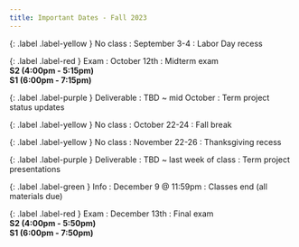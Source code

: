 ```yaml
---
title: Important Dates - Fall 2023
---
```


{: .label .label-yellow } No class
: September 3-4
  : Labor Day recess

{: .label .label-red } Exam
: October 12th 
  : Midterm exam <br /><b>S2 (4:00pm - 5:15pm)</b><br /><b>S1 (6:00pm - 7:15pm)</b>

{: .label .label-purple } Deliverable
: TBD ~ mid October <!-- October 14th -->
  : Term project status updates

{: .label .label-yellow } No class
: October 22-24
  : Fall break

{: .label .label-yellow } No class
: November 22-26
  : Thanksgiving recess

{: .label .label-purple } Deliverable
: TBD ~ last week of class <!--December 7 and 9-->
  : Term project presentations

{: .label .label-green } Info
: December 9 @ 11:59pm
  : Classes end (all materials due)

{: .label .label-red } Exam
: December 13th
  : Final exam <br /><b>S2 (4:00pm - 5:50pm)</b><br /><b>S1 (6:00pm - 7:50pm)</b>